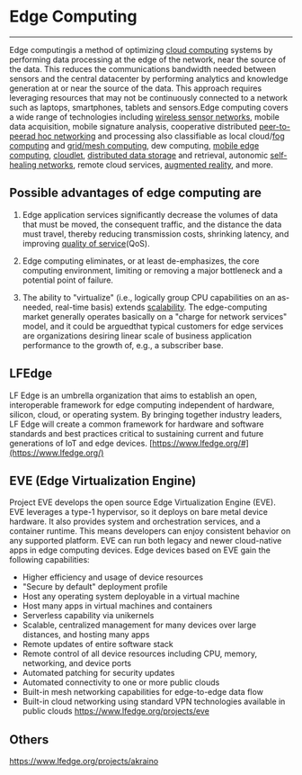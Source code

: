 # Edge Computing

---

Edge computingis a method of optimizing [cloud computing](https://en.wikipedia.org/wiki/Cloud_computing) systems by performing data processing at the edge of the network, near the source of the data.
This reduces the communications bandwidth needed between sensors and the central datacenter by performing analytics and knowledge generation at or near the source of the data.
This approach requires leveraging resources that may not be continuously connected to a network such as laptops, smartphones, tablets and sensors.Edge computing covers a wide range of technologies including [wireless sensor networks](https://en.wikipedia.org/wiki/Wireless_sensor_network), mobile data acquisition, mobile signature analysis, cooperative distributed [peer-to-peer](https://en.wikipedia.org/wiki/Peer-to-peer)[ad hoc networking](https://en.wikipedia.org/wiki/Ad_hoc_networking) and processing also classifiable as local cloud/[fog computing](https://en.wikipedia.org/wiki/Fog_computing) and [grid/mesh computing](https://en.wikipedia.org/wiki/Grid_computing), dew computing, [mobile edge computing](https://en.wikipedia.org/wiki/Mobile_edge_computing), [cloudlet](https://en.wikipedia.org/wiki/Cloudlet), [distributed data storage](https://en.wikipedia.org/wiki/Distributed_data_store) and retrieval, autonomic [self-healing networks](https://en.wikipedia.org/wiki/Self-healing_ring), remote cloud services, [augmented reality](https://en.wikipedia.org/wiki/Augmented_reality), and more.

## Possible advantages of edge computing are

1. Edge application services significantly decrease the volumes of data that must be moved, the consequent traffic, and the distance the data must travel, thereby reducing transmission costs, shrinking latency, and improving [quality of service](https://en.wikipedia.org/wiki/Quality_of_service)(QoS).

2. Edge computing eliminates, or at least de-emphasizes, the core computing environment, limiting or removing a major bottleneck and a potential point of failure.

3. The ability to "virtualize" (i.e., logically group CPU capabilities on an as-needed, real-time basis) extends [scalability](https://en.wikipedia.org/wiki/Scalability). The edge-computing market generally operates basically on a "charge for network services" model, and it could be arguedthat typical customers for edge services are organizations desiring linear scale of business application performance to the growth of, e.g., a subscriber base.

## LFEdge

LF Edge is an umbrella organization that aims to establish an open, interoperable framework for edge computing independent of hardware, silicon, cloud, or operating system. By bringing together industry leaders, LF Edge will create a common framework for hardware and software standards and best practices critical to sustaining current and future generations of IoT and edge devices.
[https://www.lfedge.org/#](https://www.lfedge.org/)

## EVE (Edge Virtualization Engine)

Project EVE develops the open source Edge Virtualization Engine (EVE). EVE leverages a type-1 hypervisor, so it deploys on bare metal device hardware. It also provides system and orchestration services, and a container runtime. This means developers can enjoy consistent behavior on any supported platform. EVE can run both legacy and newer cloud-native apps in edge computing devices.
Edge devices based on EVE gain the following capabilities:

- Higher efficiency and usage of device resources
- "Secure by default" deployment profile
- Host any operating system deployable in a virtual machine
- Host many apps in virtual machines and containers
- Serverless capability via unikernels
- Scalable, centralized management for many devices over large distances, and hosting many apps
- Remote updates of entire software stack
- Remote control of all device resources including CPU, memory, networking, and device ports
- Automated patching for security updates
- Automated connectivity to one or more public clouds
- Built-in mesh networking capabilities for edge-to-edge data flow
- Built-in cloud networking using standard VPN technologies available in public clouds
<https://www.lfedge.org/projects/eve>

## Others

<https://www.lfedge.org/projects/akraino>
